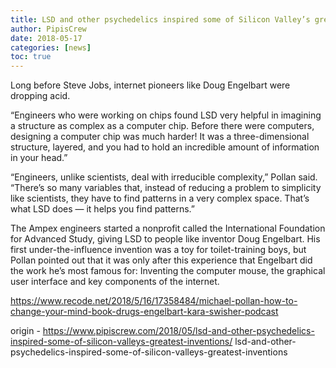 ```yaml
---
title: LSD and other psychedelics inspired some of Silicon Valley’s greatest inventions
author: PipisCrew
date: 2018-05-17
categories: [news]
toc: true
---
```


Long before Steve Jobs, internet pioneers like Doug Engelbart were dropping acid.

“Engineers who were working on chips found LSD very helpful in imagining a structure as complex as a computer chip. Before there were computers, designing a computer chip was much harder! It was a three-dimensional structure, layered, and you had to hold an incredible amount of information in your head.”

“Engineers, unlike scientists, deal with irreducible complexity,” Pollan said. “There’s so many variables that, instead of reducing a problem to simplicity like scientists, they have to find patterns in a very complex space. That’s what LSD does — it helps you find patterns.”

The Ampex engineers started a nonprofit called the International Foundation for Advanced Study, giving LSD to people like inventor Doug Engelbart. His first under-the-influence invention was a toy for toilet-training boys, but Pollan pointed out that it was only after this experience that Engelbart did the work he’s most famous for: Inventing the computer mouse, the graphical user interface and key components of the internet.

https://www.recode.net/2018/5/16/17358484/michael-pollan-how-to-change-your-mind-book-drugs-engelbart-kara-swisher-podcast

origin - https://www.pipiscrew.com/2018/05/lsd-and-other-psychedelics-inspired-some-of-silicon-valleys-greatest-inventions/ lsd-and-other-psychedelics-inspired-some-of-silicon-valleys-greatest-inventions